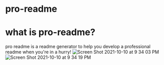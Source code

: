 # pro-readme
# what is pro-readme?
pro readme is a readme generator to help you develop a professional readme when you're in a hurry!
![Screen Shot 2021-10-10 at 9 34 03 PM](https://user-images.githubusercontent.com/82245627/136721383-8eb4eeb1-831a-4ede-8339-8df635891104.png)
![Screen Shot 2021-10-10 at 9 34 19 PM](https://user-images.githubusercontent.com/82245627/136721498-a03382bc-2026-4a38-9887-932f9899bb13.png)
